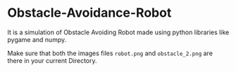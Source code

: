 # Obstacle-Avoidance-Robot
It is a simulation of Obstacle Avoiding Robot made using python libraries like pygame and numpy.


Make sure that both the images files `robot.png` and `obstacle_2.png` are there in your current Directory.
